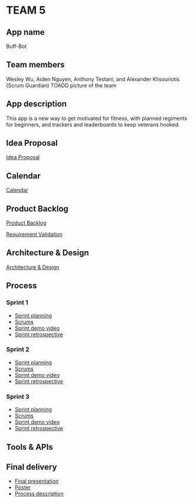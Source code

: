 # TEAM 5

## App name
Buff-Bot
## Team members

Wesley Wu, Aiden Nguyen, Anthony Testani, and Alexander Klisouriotis (Scrum Guardian)
TOADD picture of the team

## App description
This app is a new way to get motivated for fitness, with planned regiments for beginners, and trackers and leaderboards to keep veterans hooked.
## Idea Proposal
[Idea Proposal](https://docs.google.com/document/d/1-2mf7BlIIZyr6bSRgUvvQRJEN9nClBOUSZ32IOauevg/edit?usp=sharing)

## Calendar
[Calendar](https://calendar.google.com/calendar/u/0?cid=aXZoMmU3NjhzMjRkdGlxZWYwcXZvbzhxcjBAZ3JvdXAuY2FsZW5kYXIuZ29vZ2xlLmNvbQ)

## Product Backlog
[Product Backlog](https://docs.google.com/spreadsheets/d/1TxxvPksIid2ZLBNWCzeF92_CP9E5pVampBs1OXtXnNs/edit)

[Requirement Validation](https://docs.google.com/document/d/1PRvenuOUbubjQ3gFEUYluQxH_0zGCpESfvwdeY30O3U/edit?usp=sharing)

## Architecture & Design
[Architecture & Design]()

## Process

### Sprint 1

* [Sprint planning]()
* [Scrums](https://drive.google.com/drive/folders/12I36c0Ec8odGg4_dmFaJa_SX8lojU6S7?usp=sharing)
* [Sprint demo video](https://drive.google.com/drive/folders/1gEacxdSpYoHf4AQBjEIvN7-ThBbmaJjw?usp=sharing)
* [Sprint retrospective](https://docs.google.com/document/d/1-Q82Iq7qV21DvX3pewwg7u8ObfGVbBCCD-VH7I6WreU/edit?usp=sharing)

### Sprint 2

* [Sprint planning]()
* [Scrums](https://drive.google.com/drive/folders/1FEgoX0SS-HgIh_fQXXSNncq_SH3XUIkK?usp=sharing)
* [Sprint demo video]()
* [Sprint retrospective]()

### Sprint 3

* [Sprint planning]()
* [Scrums]()
* [Sprint demo video]()
* [Sprint retrospective]()

## Tools & APIs

## Final delivery

* [Final presentation]()
* [Poster]()
* [Process description]()


